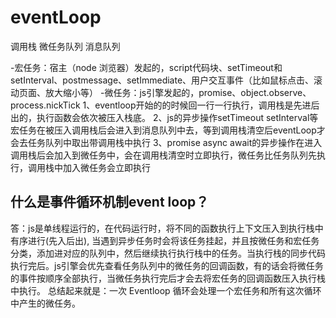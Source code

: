 # eventLoop
调用栈 微任务队列 消息队列

-宏任务：宿主（node 浏览器）发起的，script代码块、setTimeout和setInterval、postmessage、setImmediate、用户交互事件（比如鼠标点击、滚动页面、放大缩小等）
-微任务：js引擎发起的，promise、object.observe、process.nickTick
1、eventloop开始的的时候回一行一行执行，调用栈是先进后出的，执行函数会依次被压入栈底。
2、js的异步操作setTimeout setInterval等宏任务在被压入调用栈后会进入到消息队列中去，等到调用栈清空后eventLoop才会去任务队列中取出带调用栈中执行
3、promise async await的异步操作在进入调用栈后会加入到微任务中，会在调用栈清空时立即执行，微任务比任务队列先执行，调用栈中加入微任务会立即执行


## 什么是事件循环机制event loop？
答：js是单线程运行的，在代码运行时，将不同的函数执行上下文压入到执行栈中有序进行(先入后出), 当遇到异步任务时会将该任务挂起，并且按微任务和宏任务分类，添加进对应的队列中，然后继续执行执行栈中的任务。当执行栈的同步代码执行完后。js引擎会优先查看任务队列中的微任务的回调函数，有的话会将微任务的事件按顺序全部执行，当微任务执行完后才会去将宏任务的回调函数压入执行栈中执行。
总结起来就是：一次 Eventloop 循环会处理一个宏任务和所有这次循环中产生的微任务。